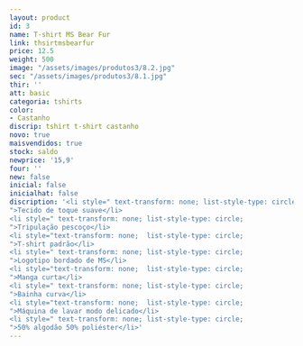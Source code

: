 ```yaml
---
layout: product
id: 3
name: T-shirt MS Bear Fur
link: thsirtmsbearfur
price: 12.5
weight: 500
image: "/assets/images/produtos3/8.2.jpg"
sec: "/assets/images/produtos3/8.1.jpg"
thir: ''
att: basic
categoria: tshirts
color:
- Castanho
discrip: tshirt t-shirt castanho
novo: true
maisvendidos: true
stock: saldo
newprice: '15,9'
four: ''
new: false
inicial: false
inicialhat: false
discription: '<li style=" text-transform: none; list-style-type: circle;
">Tecido de toque suave</li>
<li style=" text-transform: none; list-style-type: circle;
">Tripulação pescoço</li>
<li style="text-transform: none;  list-style-type: circle;
">T-shirt padrão</li>
<li style=" text-transform: none; list-style-type: circle;
">Logotipo bordado de MS</li>
<li style="text-transform: none;  list-style-type: circle;
">Manga curta</li>
<li style=" text-transform: none; list-style-type: circle;
">Bainha curva</li>
<li style="text-transform: none;  list-style-type: circle;
">Máquina de lavar modo delicado</li>
<li style=" text-transform: none; list-style-type: circle;
">50% algodão 50% poliéster</li>'
---
```

